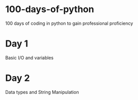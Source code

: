 # 100-days-of-python
100 days of coding in python to gain professional proficiency
# Day 1
Basic I/O and variables 
# Day 2
Data types and String Manipulation